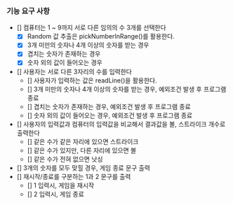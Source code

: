 ### 기능 요구 사항
- [] 컴퓨터는 1 ~ 9까지 서로 다른 임의의 수 3개를 선택한다
  - [X] Random 값 추출은 pickNumberInRange()를 활용한다.
  - [X] 3개 미만의 숫자나 4개 이상의 숫자를 받는 경우
  - [X] 겹치는 숫자가 존재하는 경우
  - [X] 숫자 외의 값이 들어오는 경우
- [] 사용자는 서로 다른 3자리의 수를 입력한다
  - [] 사용자가 입력하는 값은 readLine()을 활용한다.
  - [] 3개 미만의 숫자나 4개 이상의 숫자를 받는 경우, 예외조건 발생 후 프로그램 종료
  - [] 겹치는 숫자가 존재하는 경우, 예외조건 발생 후 프로그램 종료
  - [] 숫자 외의 값이 들어오는 경우, 예외조건 발생 후 프로그램 종료
- [] 사용자의 입력값과 컴퓨터의 입력값을 비교해서 결과값을 볼, 스트라이크 개수로 출력한다
  - [] 같은 수가 같은 자리에 있으면 스트라이크
  - [] 같은 수가 있지만, 다른 자리에 있으면 볼
  - [] 같은 수가 전혀 없으면 낫싱
- [] 3개의 숫자를 모두 맞힐 경우, 게임 종료 문구 출력
- [] 재시작/종료를 구분하는 1과 2 문구를 출력
  - [] 1 입력시, 게임을 재시작
  - [] 2 입력시, 게임 종료

